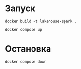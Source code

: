 # Запуск
```
docker build -t lakehouse-spark .
```
```
docker compose up
```
# Остановка
```
docker compose down
```

